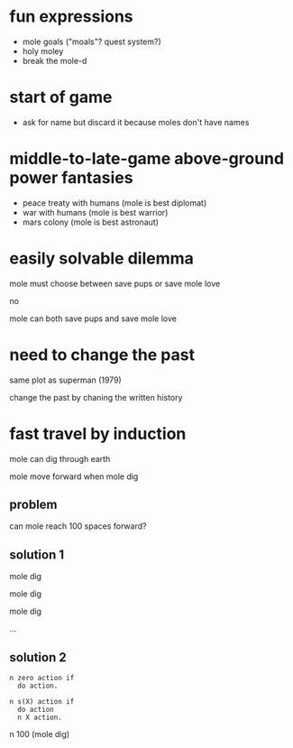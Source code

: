 # fun expressions

- mole goals ("moals"? quest system?)
- holy moley
- break the mole-d


# start of game

- ask for name but discard it because moles don't have names


# middle-to-late-game above-ground power fantasies

- peace treaty with humans (mole is best diplomat)
- war with humans (mole is best warrior)
- mars colony (mole is best astronaut)


# easily solvable dilemma

mole must choose between save pups or save mole love

no

mole can both save pups and save mole love


# need to change the past

same plot as superman (1979)

change the past by chaning the written history


# fast travel by induction

mole can dig through earth

mole move forward when mole dig

## problem

can mole reach 100 spaces forward?


## solution 1

mole dig

mole dig

mole dig

...


## solution 2

```
n zero action if
  do action.

n s(X) action if
  do action
  n X action.
```

n 100 (mole dig)
